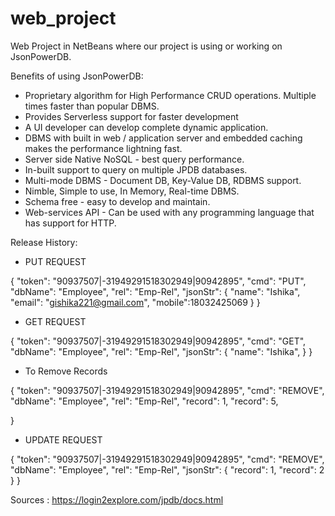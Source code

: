 # web_project
Web Project in NetBeans where our project is using or working on JsonPowerDB.

Benefits of using JsonPowerDB:

- Proprietary algorithm for High Performance CRUD operations. Multiple times faster than popular DBMS.
- Provides Serverless support for faster development
- A UI developer can develop complete dynamic application.
- DBMS with built in web / application server and embedded caching makes the performance lightning fast.
- Server side Native NoSQL - best query performance.
- In-built support to query on multiple JPDB databases.
- Multi-mode DBMS - Document DB, Key-Value DB, RDBMS support.
- Nimble, Simple to use, In Memory, Real-time DBMS.
- Schema free - easy to develop and maintain.
- Web-services API - Can be used with any programming language that has support for HTTP.

Release History:

- PUT REQUEST

{
    "token": "90937507|-31949291518302949|90942895",
    "cmd": "PUT",
    "dbName": "Employee",
    "rel": "Emp-Rel",
    "jsonStr": {
        "name": "Ishika",
        "email": "gishika221@gmail.com",
      "mobile":18032425069
    }
}


- GET REQUEST

{
    "token": "90937507|-31949291518302949|90942895",
    "cmd": "GET",
    "dbName": "Employee",
    "rel": "Emp-Rel",
    "jsonStr": {
        "name": "Ishika", 
    }
}


- To Remove Records

{
    "token": "90937507|-31949291518302949|90942895",
    "cmd": "REMOVE",
    "dbName": "Employee",
    "rel": "Emp-Rel",
      "record": 1,
      "record": 5,
   
}


- UPDATE REQUEST

{
    "token": "90937507|-31949291518302949|90942895",
    "cmd": "REMOVE",
    "dbName": "Employee",
    "rel": "Emp-Rel",
    "jsonStr": {
      "record": 1,
      "record": 2
    }
}






Sources : https://login2explore.com/jpdb/docs.html
